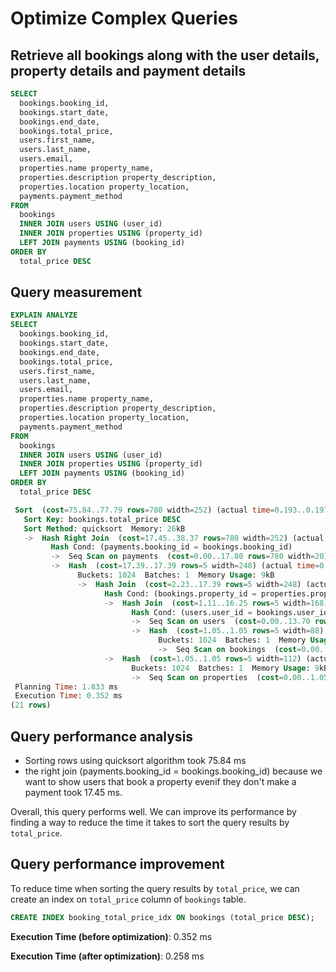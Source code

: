 # Optimize Complex Queries

## Retrieve all bookings along with the user details, property details and payment details

```sql
SELECT
  bookings.booking_id,
  bookings.start_date,
  bookings.end_date,
  bookings.total_price,
  users.first_name,
  users.last_name,
  users.email,
  properties.name property_name,
  properties.description property_description,
  properties.location property_location,
  payments.payment_method
FROM
  bookings
  INNER JOIN users USING (user_id)
  INNER JOIN properties USING (property_id)
  LEFT JOIN payments USING (booking_id)
ORDER BY
  total_price DESC
```

## Query measurement

```sql
EXPLAIN ANALYZE
SELECT
  bookings.booking_id,
  bookings.start_date,
  bookings.end_date,
  bookings.total_price,
  users.first_name,
  users.last_name,
  users.email,
  properties.name property_name,
  properties.description property_description,
  properties.location property_location,
  payments.payment_method
FROM
  bookings
  INNER JOIN users USING (user_id)
  INNER JOIN properties USING (property_id)
  LEFT JOIN payments USING (booking_id)
ORDER BY
  total_price DESC
```
```sql
 Sort  (cost=75.84..77.79 rows=780 width=252) (actual time=0.193..0.197 rows=5 loops=1)
   Sort Key: bookings.total_price DESC
   Sort Method: quicksort  Memory: 26kB
   ->  Hash Right Join  (cost=17.45..38.37 rows=780 width=252) (actual time=0.138..0.148 rows=5 loops=1)
         Hash Cond: (payments.booking_id = bookings.booking_id)
         ->  Seq Scan on payments  (cost=0.00..17.80 rows=780 width=20) (actual time=0.003..0.003 rows=3 loops=1)
         ->  Hash  (cost=17.39..17.39 rows=5 width=248) (actual time=0.117..0.119 rows=5 loops=1)
               Buckets: 1024  Batches: 1  Memory Usage: 9kB
               ->  Hash Join  (cost=2.23..17.39 rows=5 width=248) (actual time=0.101..0.109 rows=5 loops=1)
                     Hash Cond: (bookings.property_id = properties.property_id)
                     ->  Hash Join  (cost=1.11..16.25 rows=5 width=168) (actual time=0.054..0.060 rows=5 loops=1)
                           Hash Cond: (users.user_id = bookings.user_id)
                           ->  Seq Scan on users  (cost=0.00..13.70 rows=370 width=112) (actual time=0.003..0.004 rows=5 loops=1)
                           ->  Hash  (cost=1.05..1.05 rows=5 width=88) (actual time=0.011..0.012 rows=5 loops=1)
                                 Buckets: 1024  Batches: 1  Memory Usage: 9kB
                                 ->  Seq Scan on bookings  (cost=0.00..1.05 rows=5 width=88) (actual time=0.004..0.005 rows=5 loops=1)
                     ->  Hash  (cost=1.05..1.05 rows=5 width=112) (actual time=0.029..0.030 rows=5 loops=1)
                           Buckets: 1024  Batches: 1  Memory Usage: 9kB
                           ->  Seq Scan on properties  (cost=0.00..1.05 rows=5 width=112) (actual time=0.014..0.016 rows=5 loops=1)
 Planning Time: 1.833 ms
 Execution Time: 0.352 ms
(21 rows)
```

## Query performance analysis

* Sorting rows using quicksort algorithm took 75.84 ms
* the right join (payments.booking_id = bookings.booking_id) because we want to 
show users that book a property evenif they don't make a payment took 17.45 ms.

Overall, this query performs well. We can improve its performance by finding a way to reduce the time it takes to sort the query results by `total_price`.

## Query performance improvement

To reduce time when sorting the query results by `total_price`, we can create
an index on `total_price` column of `bookings` table.

```sql
CREATE INDEX booking_total_price_idx ON bookings (total_price DESC);
```

**Execution Time (before optimization)**: 0.352 ms

**Execution Time (after optimization)**: 0.258 ms


